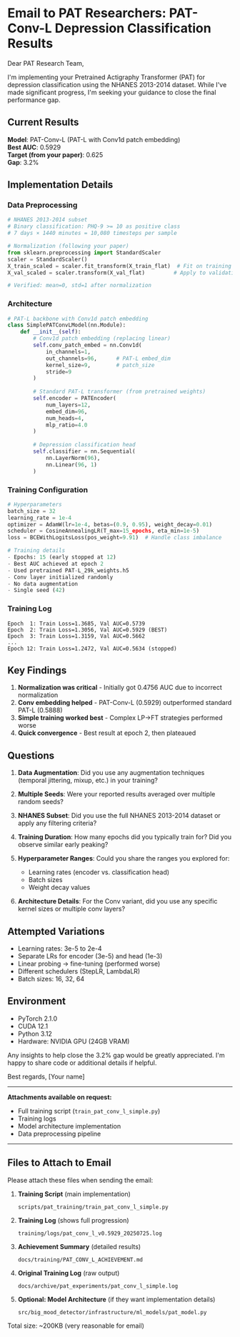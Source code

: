 # Email to PAT Researchers: PAT-Conv-L Depression Classification Results

Dear PAT Research Team,

I'm implementing your Pretrained Actigraphy Transformer (PAT) for depression classification using the NHANES 2013-2014 dataset. While I've made significant progress, I'm seeking your guidance to close the final performance gap.

## Current Results

**Model**: PAT-Conv-L (PAT-L with Conv1d patch embedding)  
**Best AUC**: 0.5929  
**Target (from your paper)**: 0.625  
**Gap**: 3.2%

## Implementation Details

### Data Preprocessing
```python
# NHANES 2013-2014 subset
# Binary classification: PHQ-9 >= 10 as positive class
# 7 days × 1440 minutes = 10,080 timesteps per sample

# Normalization (following your paper)
from sklearn.preprocessing import StandardScaler
scaler = StandardScaler()
X_train_scaled = scaler.fit_transform(X_train_flat)  # Fit on training only
X_val_scaled = scaler.transform(X_val_flat)         # Apply to validation

# Verified: mean=0, std=1 after normalization
```

### Architecture
```python
# PAT-L backbone with Conv1d patch embedding
class SimplePATConvLModel(nn.Module):
    def __init__(self):
        # Conv1d patch embedding (replacing linear)
        self.conv_patch_embed = nn.Conv1d(
            in_channels=1,
            out_channels=96,      # PAT-L embed_dim
            kernel_size=9,        # patch_size
            stride=9
        )
        
        # Standard PAT-L transformer (from pretrained weights)
        self.encoder = PATEncoder(
            num_layers=12,
            embed_dim=96,
            num_heads=4,
            mlp_ratio=4.0
        )
        
        # Depression classification head
        self.classifier = nn.Sequential(
            nn.LayerNorm(96),
            nn.Linear(96, 1)
        )
```

### Training Configuration
```python
# Hyperparameters
batch_size = 32
learning_rate = 1e-4
optimizer = AdamW(lr=1e-4, betas=(0.9, 0.95), weight_decay=0.01)
scheduler = CosineAnnealingLR(T_max=15_epochs, eta_min=1e-5)
loss = BCEWithLogitsLoss(pos_weight=9.91)  # Handle class imbalance

# Training details
- Epochs: 15 (early stopped at 12)
- Best AUC achieved at epoch 2
- Used pretrained PAT-L_29k_weights.h5
- Conv layer initialized randomly
- No data augmentation
- Single seed (42)
```

### Training Log
```
Epoch  1: Train Loss=1.3685, Val AUC=0.5739
Epoch  2: Train Loss=1.3056, Val AUC=0.5929 (BEST)
Epoch  3: Train Loss=1.3159, Val AUC=0.5662
...
Epoch 12: Train Loss=1.2472, Val AUC=0.5634 (stopped)
```

## Key Findings

1. **Normalization was critical** - Initially got 0.4756 AUC due to incorrect normalization
2. **Conv embedding helped** - PAT-Conv-L (0.5929) outperformed standard PAT-L (0.5888)
3. **Simple training worked best** - Complex LP→FT strategies performed worse
4. **Quick convergence** - Best result at epoch 2, then plateaued

## Questions

1. **Data Augmentation**: Did you use any augmentation techniques (temporal jittering, mixup, etc.) in your training?

2. **Multiple Seeds**: Were your reported results averaged over multiple random seeds?

3. **NHANES Subset**: Did you use the full NHANES 2013-2014 dataset or apply any filtering criteria?

4. **Training Duration**: How many epochs did you typically train for? Did you observe similar early peaking?

5. **Hyperparameter Ranges**: Could you share the ranges you explored for:
   - Learning rates (encoder vs. classification head)
   - Batch sizes
   - Weight decay values

6. **Architecture Details**: For the Conv variant, did you use any specific kernel sizes or multiple conv layers?

## Attempted Variations

- Learning rates: 3e-5 to 2e-4
- Separate LRs for encoder (3e-5) and head (1e-3)
- Linear probing → fine-tuning (performed worse)
- Different schedulers (StepLR, LambdaLR)
- Batch sizes: 16, 32, 64

## Environment

- PyTorch 2.1.0
- CUDA 12.1
- Python 3.12
- Hardware: NVIDIA GPU (24GB VRAM)

Any insights to help close the 3.2% gap would be greatly appreciated. I'm happy to share code or additional details if helpful.

Best regards,
[Your name]

---

**Attachments available on request:**
- Full training script (`train_pat_conv_l_simple.py`)
- Training logs
- Model architecture implementation
- Data preprocessing pipeline

---

## Files to Attach to Email

Please attach these files when sending the email:

1. **Training Script** (main implementation)
   ```
   scripts/pat_training/train_pat_conv_l_simple.py
   ```

2. **Training Log** (shows full progression)
   ```
   training/logs/pat_conv_l_v0.5929_20250725.log
   ```

3. **Achievement Summary** (detailed results)
   ```
   docs/training/PAT_CONV_L_ACHIEVEMENT.md
   ```

4. **Original Training Log** (raw output)
   ```
   docs/archive/pat_experiments/pat_conv_l_simple.log
   ```

5. **Optional: Model Architecture** (if they want implementation details)
   ```
   src/big_mood_detector/infrastructure/ml_models/pat_model.py
   ```

Total size: ~200KB (very reasonable for email)